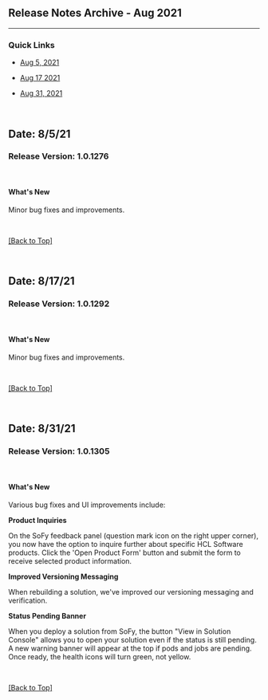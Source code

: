 ## <a name="top"></a>Release Notes Archive - Aug 2021
***

### Quick Links

* [Aug 5, 2021](#aug5)

* [Aug 17 2021](#aug17) 

* [Aug 31, 2021](#aug31) 

<br>

## <a name="aug5"> Date: 8/5/21</a>

### Release Version: 1.0.1276

<br> 

#### **What's New**
Minor bug fixes and improvements.

<Br>

[[Back to Top]](#top)

<br> 


## <a name="aug17"> Date: 8/17/21 </a>

### Release Version: 1.0.1292

<br> 

#### **What's New**
Minor bug fixes and improvements.

<br>

[[Back to Top]](#top)

<br>


## <a name="aug31"> Date: 8/31/21 </a>

### Release Version: 1.0.1305

<br> 

#### **What's New**
Various bug fixes and UI improvements include:

**Product Inquiries**

On the SoFy feedback panel (question mark icon on the right upper corner), you now have the option to inquire further about specific HCL Software products. Click the 'Open Product Form' button and submit the form to receive selected product information.

**Improved Versioning Messaging**

When rebuilding a solution, we've improved our versioning messaging and verification.

**Status Pending Banner**

When you deploy a solution from SoFy, the button "View in Solution Console" allows you to open your solution even if the status is still pending. A new warning banner will appear at the top if pods and jobs are pending. Once ready, the health icons will turn green, not yellow.

<br>

[[Back to Top]](#top)